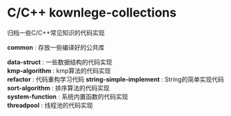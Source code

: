 # C/C++ kownlege-collections
归档一些C/C++常见知识的代码实现

**common** : 存放一些编译好的公共库  

**data-struct** : 一些数据结构的代码实现  
**kmp-algorithm** : kmp算法的代码实现  
**refactor** : 代码重构学习代码
**string-simple-implement** : String的简单实现代码  
**sort-algorithm** : 排序算法的代码实现  
**system-function** : 系统内置函数的代码实现  
**threadpool** : 线程池的代码实现  
